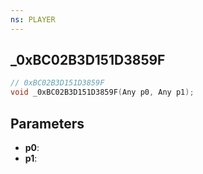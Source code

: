 ```yaml
---
ns: PLAYER
---
```

## _0xBC02B3D151D3859F

```c
// 0xBC02B3D151D3859F
void _0xBC02B3D151D3859F(Any p0, Any p1);
```

## Parameters
* **p0**:
* **p1**:
